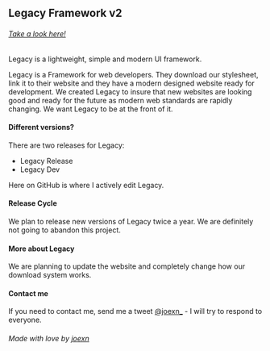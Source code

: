 ## Legacy Framework v2
###### [Take a look here!](https://legacy-framework.com)

Legacy is a lightweight, simple and modern UI framework.

Legacy is a Framework for web developers. They download our stylesheet, link it to their website and they have a modern designed website ready for development.
We created Legacy to insure that new websites are looking good and ready for the future as modern web standards are rapidly changing. We want Legacy to be at the front of it.


#### Different versions?

There are two releases for Legacy:

* Legacy Release
* Legacy Dev

Here on GitHub is where I actively edit Legacy.


#### Release Cycle

We plan to release new versions of Legacy twice a year. We are definitely not going to abandon this project.


#### More about Legacy

We are planning to update the website and completely change how our download system works.


#### Contact me

If you need to contact me, send me a tweet [@joexn_](https://twitter.com/@joexn_) - I will try to respond to everyone.


###### Made with love by [joexn](https://twitter.com/@joexn_)
